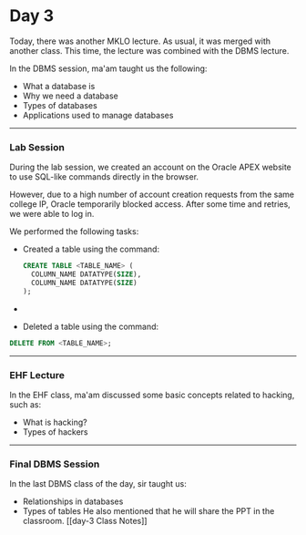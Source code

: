 # Day 3

Today, there was another MKLO lecture. As usual, it was merged with another class. This time, the lecture was combined with the DBMS lecture.

In the DBMS session, ma'am taught us the following:
- What a database is
- Why we need a database
- Types of databases
- Applications used to manage databases

---

### Lab Session

During the lab session, we created an account on the Oracle APEX website to use SQL-like commands directly in the browser.

However, due to a high number of account creation requests from the same college IP, Oracle temporarily blocked access. After some time and retries, we were able to log in.

We performed the following tasks:
- Created a table using the command:  
  ```sql
  CREATE TABLE <TABLE_NAME> (
    COLUMN_NAME DATATYPE(SIZE),
    COLUMN_NAME DATATYPE(SIZE)
  );
- ```

- Deleted a table using the command:

```sql
DELETE FROM <TABLE_NAME>;
```

___

### EHF Lecture
In the EHF class, ma'am discussed some basic concepts related to hacking, such as:
- What is hacking?
- Types of hackers

___
### Final DBMS Session
In the last DBMS class of the day, sir taught us:
- Relationships in databases
- Types of tables
He also mentioned that he will share the PPT in the classroom.
[[day-3 Class Notes]]